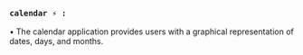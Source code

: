 ### `calendar ⚡ :`

• The calendar application provides users with a graphical representation of dates, days, and months.
